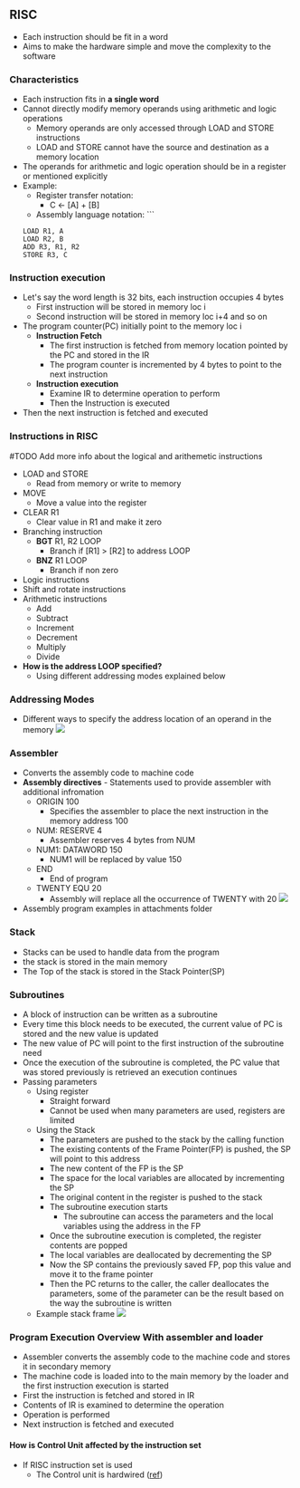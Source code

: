 ## **RISC**
- Each instruction should be fit in a word
- Aims to make the hardware simple and move the complexity to the software
### **Characteristics**
- Each instruction fits in **a single word**
- Cannot directly modify memory operands using arithmetic and logic operations 
	- Memory operands are only accessed through LOAD and STORE instructions
	- LOAD and STORE cannot have the source and destination as a memory location
- The operands for arithmetic and logic operation should be in a register or mentioned explicitly
- Example:
	- Register transfer notation: 
		- C <- \[A] + \[B]
	- Assembly language notation:  ```
	```
	LOAD R1, A
	LOAD R2, B
	ADD R3, R1, R2
	STORE R3, C
	``` 

### **Instruction execution**
- Let's say the word length is 32 bits, each instruction occupies 4 bytes
	- First instruction will be stored in memory loc i
	- Second instruction will be stored in memory loc i+4 and so on
- The program counter(PC) initially point to the memory loc i
	- **Instruction Fetch**
		- The first instruction is fetched from memory location pointed by the PC and stored in the IR
		- The program counter is incremented by 4 bytes to point to the next instruction
	- **Instruction execution**
		- Examine IR to determine operation to perform
		- Then the Instruction is executed
- Then the next instruction is fetched and executed

### **Instructions in RISC** 
#TODO Add more info about the logical and arithemetic instructions 
- LOAD and STORE
	- Read from memory or write to memory
- MOVE
	- Move a value into the register
- CLEAR R1
	- Clear value in R1 and make it zero
- Branching instruction
	- **BGT** R1, R2 LOOP
		- Branch if \[R1] > \[R2] to address LOOP
	- **BNZ** R1 LOOP
		- Branch if non zero
- Logic instructions
- Shift and rotate instructions
- Arithmetic instructions
	- Add
	- Subtract
	- Increment
	- Decrement
	- Multiply
	- Divide
- **How is the address LOOP specified?**
	- Using different addressing modes explained below

### **Addressing Modes**
- Different ways to specify the address location of an operand in the memory
![](./Attachments/Images/risc_addressing_modes.png)

### **Assembler**
- Converts the assembly code to machine code
- **Assembly directives** - Statements used to provide assembler with additional infromation
	- ORIGIN 100
		- Specifies the assembler to place the next instruction in the memory address 100
	- NUM: RESERVE 4
		- Assembler reserves 4 bytes from NUM
	- NUM1: DATAWORD 150
		- NUM1 will be replaced by value 150
	- END 
		- End of program
	- TWENTY EQU 20
		- Assembly will replace all the occurrence of TWENTY with 20 
	![](./Attachments/Images/assemly_directives_eg_code.png)
- Assembly program examples in attachments folder

### Stack
- Stacks can be used to handle data from the program
- the stack is stored in the main memory
- The Top of the stack is stored in the Stack Pointer(SP)

### Subroutines
- A block of instruction can be written as a subroutine
- Every time this block needs to be executed, the current value of PC is stored and the new value is updated 
- The new value of PC will point to the first instruction of the subroutine need
- Once the execution of the subroutine is completed, the PC value that was stored previously is retrieved an execution continues 
- Passing parameters
	- Using register
		- Straight forward
		- Cannot be used when many parameters are used, registers are limited
	- Using the Stack
		- The parameters are pushed to the stack by the calling function
		- The existing contents of the Frame Pointer(FP) is pushed, the SP will point to this address
		- The new content of the FP is the SP
		- The space for the local variables are allocated by incrementing the SP
		- The original content in the register is pushed to the stack
		- The subroutine execution starts
			- The subroutine can access the parameters and the local variables using the address in the FP
		- Once the subroutine execution is completed, the register contents are popped
		- The local variables are deallocated by decrementing the SP
		- Now the SP contains the previously saved FP, pop this value and move it to the frame pointer
		- Then the PC returns to the caller, the caller deallocates the parameters, some of the parameter can be the result based on the way the subroutine is written
	- Example stack frame
		![](./Attachments/Images/stack_frame_example.png)

### Program Execution Overview With assembler and loader
- Assembler converts the assembly code to the machine code and stores it in secondary memory
- The machine code is loaded into to the main memory by the loader and the first instruction execution is started
- First the instruction is fetched and stored in IR
- Contents of IR is examined to determine the operation
- Operation is performed
- Next instruction is fetched and executed


#### How is Control Unit affected by the instruction set 
- If RISC instruction set is used 
	- The Control unit is hardwired ([ref](https://en.wikipedia.org/wiki/Control_unit#Hardwired_control_unit)) 